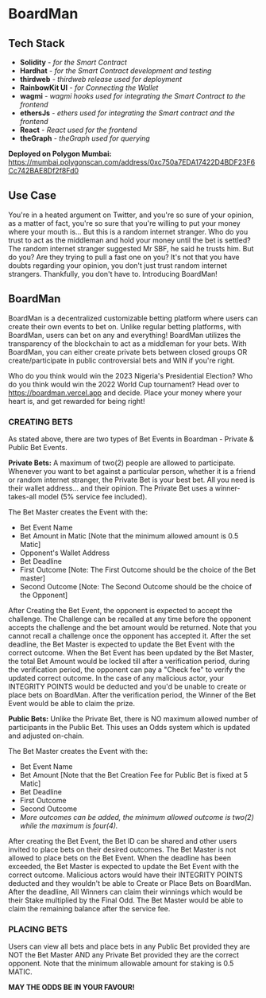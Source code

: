 # BoardMan

## Tech Stack

- **Solidity** - *for the Smart Contract*
- **Hardhat** - *for the Smart Contract development and testing*
- **thirdweb** - *thirdweb release used for deployment*
- **RainbowKit UI** - *for Connecting the Wallet*
- **wagmi** - *wagmi hooks used for integrating the Smart Contract to the frontend*
- **ethersJs** - *ethers used for integrating the Smart contract and the frontend*
- **React** - *React used for the frontend*
- **theGraph** - *theGraph used for querying*

**Deployed on Polygon Mumbai:** https://mumbai.polygonscan.com/address/0xc750a7EDA17422D4BDF23F6Cc742BAE8Df2f8Fd0

## Use Case

You're in a heated argument on Twitter, and you're so sure of your opinion, as a matter of fact, you're so sure that you're willing to put your money where your mouth is... But this is a random internet stranger. Who do you trust to act as the middleman and hold your money until the bet is settled? The random internet stranger suggested Mr SBF, he said he trusts him. But do you? Are they trying to pull a fast one on you? It's not that you have doubts regarding your opinion, you don't just trust random internet strangers. Thankfully, you don't have to.
Introducing BoardMan!

## BoardMan

BoardMan is a decentralized customizable betting platform where users can create their own events to bet on. Unlike regular betting platforms, with BoardMan, users can bet on any and everything! BoardMan utilizes the transparency of the blockchain to act as a middleman for your bets. With BoardMan, you can either create private bets between closed groups OR create/participate in public controversial bets and WIN if you're right.

Who do you think would win the 2023 Nigeria's Presidential Election? Who do you think would win the 2022 World Cup tournament? Head over to https://boardman.vercel.app and decide. Place your money where your heart is, and get rewarded for being right!

### CREATING BETS
As stated above, there are two types of Bet Events in Boardman - Private & Public Bet Events.

**Private Bets:**
A maximum of two(2) people are allowed to participate. Whenever you want to bet against a particular person, whether it is a friend or random internet stranger, the Private Bet is your best bet. All you need is their wallet address... and their opinion.
The Private Bet uses a winner-takes-all model (5% service fee included).

The Bet Master creates the Event with the:

- Bet Event Name
- Bet Amount in Matic [Note that the minimum allowed amount is 0.5 Matic]
- Opponent's Wallet Address
- Bet Deadline
- First Outcome [Note: The First Outcome should be the choice of the Bet master]
- Second Outcome [Note: The Second Outcome should be the choice of the Opponent]

After Creating the Bet Event, the opponent is expected to accept the challenge. The Challenge can be recalled at any time before the opponent accepts the challenge and the bet amount would be returned. Note that you cannot recall a challenge once the opponent has accepted it.
After the set deadline, the Bet Master is expected to update the Bet Event with the correct outcome.
When the Bet Event has been updated by the Bet Master, the total Bet Amount would be locked till after a verification period, during the verification period, the opponent can pay a "Check fee" to verify the updated correct outcome.
In the case of any malicious actor, your INTEGRITY POINTS would be deducted and you'd be unable to create or place bets on BoardMan.
After the verification period, the Winner of the Bet Event would be able to claim the prize.

**Public Bets:**
Unlike the Private Bet, there is NO maximum allowed number of participants in the Public Bet. This uses an Odds system which is updated and adjusted on-chain.

The Bet Master creates the Event with the:

- Bet Event Name
- Bet Amount [Note that the Bet Creation Fee for Public Bet is fixed at 5 Matic]
- Bet Deadline
- First Outcome
- Second Outcome
- *More outcomes can be added, the minimum allowed outcome is two(2) while the maximum is four(4).*

After creating the Bet Event, the Bet ID can be shared and other users invited to place bets on their desired outcomes. The Bet Master is not allowed to place bets on the Bet Event.
When the deadline has been exceeded, the Bet Master is expected to update the Bet Event with the correct outcome. Malicious actors would have their INTEGRITY POINTS deducted and they wouldn't be able to Create or Place Bets on BoardMan.
After the deadline, All Winners can claim their winnings which would be their Stake multiplied by the Final Odd.
The Bet Master would be able to claim the remaining balance after the service fee.

### PLACING BETS
Users can view all bets and place bets in any Public Bet provided they are NOT the Bet Master AND any Private Bet provided they are the correct opponent.
Note that the minimum allowable amount for staking is 0.5 MATIC.

**MAY THE ODDS BE IN YOUR FAVOUR!**
